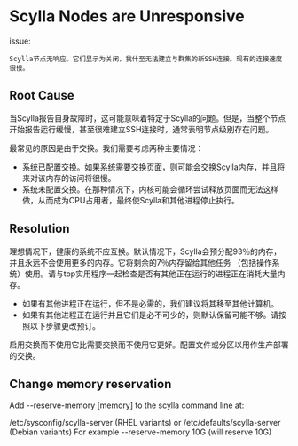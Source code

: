 # Scylla Nodes are Unresponsive

issue:

    Scylla节点无响应。它们显示为关闭，我什至无法建立与群集的新SSH连接。现有的连接速度很慢。
    
## Root Cause

当Scylla报告自身故障时，这可能意味着特定于Scylla的问题。但是，当整个节点开始报告运行缓慢，甚至很难建立SSH连接时，通常表明节点级别存在问题。

最常见的原因是由于交换。我们需要考虑两种主要情况：

* 系统已配置交换。如果系统需要交换页面，则可能会交换Scylla内存，并且将来对该内存的访问将很慢。
* 系统未配置交换。在那种情况下，内核可能会循环尝试释放页面而无法这样做，从而成为CPU占用者，最终使Scylla和其他进程停止执行。

## Resolution


理想情况下，健康的系统不应互换。默认情况下，Scylla会预分配93％的内存，并且永远不会使用更多的内存。它将剩余的7％内存留给其他任务
（包括操作系统）使用。请与top实用程序一起检查是否有其他正在运行的进程正在消耗大量内存。

* 如果有其他进程正在运行，但不是必需的，我们建议将其移至其他计算机。
* 如果有其他进程正在运行并且它们是必不可少的，则默认保留可能不够。请按照以下步骤更改预订。


启用交换而不使用它比需要交换而不使用它更好。配置文件或分区以用作生产部署的交换。

## Change memory reservation

Add --reserve-memory \[memory\] to the scylla command line at:

/etc/sysconfig/scylla-server (RHEL variants) or
/etc/defaults/scylla-server (Debian variants)
For example --reserve-memory 10G (will reserve 10G)

